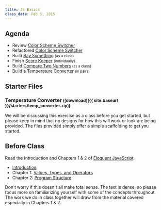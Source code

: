 ```yaml
---
title: JS Basics
class_date: Feb 5, 2015
---
```


Agenda
------

* Review [Color Scheme Switcher](http://codepen.io/nevan/pen/pvWOrQ)
* Refactored [Color Scheme Switcher](http://codepen.io/nevan/pen/xbXoeB)
* Build [Say Something](http://codepen.io/nevan/pen/LEzJzG) <small>(as a class)</small>
* Finish [Score Keeper](http://codepen.io/nevan/pen/qEPMPO) <small>(individually)</small>
* Build [Compare Two Numbers](http://codepen.io/nevan/pen/zxEJdg) <small>(as a class)</small>
* Build a Temperature Converter <small>(in pairs)</small>

Starter Files
-------------

### Temperature Converter <small>([download]({{ site.baseurl }}/starters/temp_converter.zip))</small>

We will be discussing this exercise as a class before you get started, but please keep in mind that no designs for how this will work or look are being provided. The files provided simply offer a simple scaffolding to get you started.


Before Class
------------

Read the Introduction and Chapters 1 & 2 of [Eloquent JavaScript](http://eloquentjavascript.net/).

* [Introduction](http://eloquentjavascript.net/00_intro.html)
* Chapter 1: [Values, Types, and Operators](http://eloquentjavascript.net/01_values.html)
* Chapter 2: [Program Structure](http://eloquentjavascript.net/02_program_structure.html)

Don't worry if this doesn't all make total sense. The text is dense, so please focus more on familiarizing yourself with some of the concepts throughout. The work we do in class together will draw from the material covered especially in Chapters 1 & 2.
